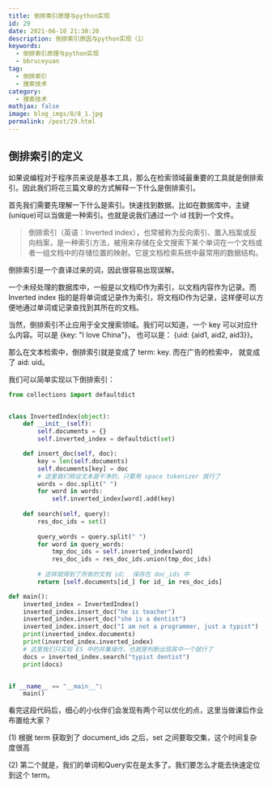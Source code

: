 ```yaml
---
title: 倒排索引原理与python实现
id: 29
date: 2021-06-10 21:30:20
description: 倒排索引原因与python实现（1）
keywords: 
  - 倒排索引原理与python实现
  - bbruceyuan
tag: 
  - 倒排索引
  - 搜索技术
category: 
  - 搜索技术
mathjax: false
image: blog_imgs/8/8_1.jpg
permalink: /post/29.html
---
```


## 倒排索引的定义
如果说编程对于程序员来说是基本工具，那么在检索领域最重要的工具就是倒排索引。因此我们将花三篇文章的方式解释一下什么是倒排索引。

首先我们需要先理解一下什么是索引。快速找到数据。比如在数据库中，主键(unique)可以当做是一种索引。也就是说我们通过一个 id 找到一个文件。
> 倒排索引（英语：Inverted index），也常被称为反向索引、置入档案或反向档案，是一种索引方法，被用来存储在全文搜索下某个单词在一个文档或者一组文档中的存储位置的映射。它是文档检索系统中最常用的数据结构。

倒排索引是一个直译过来的词，因此很容易出现误解。

一个未经处理的数据库中，一般是以文档ID作为索引，以文档内容作为记录。而Inverted index 指的是将单词或记录作为索引，将文档ID作为记录，这样便可以方便地通过单词或记录查找到其所在的文档。

当然，倒排索引不止应用于全文搜索领域。我们可以知道，一个 key 可以对应什么内容。可以是 {key: "I love China"}， 也可以是： {uid: {aid1, aid2, aid3}}。

那么在文本检索中，倒排索引就是变成了 term: key. 而在广告的检索中， 就变成了 aid: uid。

我们可以简单实现以下倒排索引：
```python
from collections import defaultdict


class InvertedIndex(object):
    def __init__(self):
        self.documents = {}
        self.inverted_index = defaultdict(set)

    def insert_doc(self, doc):
        key = len(self.documents)
        self.documents[key] = doc
        # 这里我们假设文本是干净的，只要用 space tokenizer 就行了
        words = doc.split(" ")
        for word in words:
            self.inverted_index[word].add(key)
    
    def search(self, query):
        res_doc_ids = set()
        
        query_words = query.split(" ")
        for word in query_words:
            tmp_doc_ids = self.inverted_index[word]
            res_doc_ids = res_doc_ids.union(tmp_doc_ids)
        
        # 这样就得到了所有的文档 id;  保存在 doc_ids 中
        return [self.documents[id_] for id_ in res_doc_ids]

def main():
    inverted_index = InvertedIndex()
    inverted_index.insert_doc("he is teacher")
    inverted_index.insert_doc("she is a dentist")
    inverted_index.insert_doc("I am not a programmer, just a typist")
    print(inverted_index.documents)
    print(inverted_index.inverted_index)
    # 这里我们只实现 ES 中的并集操作，也就是判断出现其中一个就行了
    docs = inverted_index.search("typist dentist")
    print(docs)


if __name__ == "__main__":
    main()
```

看完这段代码后，细心的小伙伴们会发现有两个可以优化的点，这里当做课后作业布置给大家？

(1) 根据 term 获取到了 document_ids 之后，set 之间要取交集，这个时间复杂度很高

(2) 第二个就是，我们的单词和Query实在是太多了。我们要怎么才能去快速定位到这个 term。

